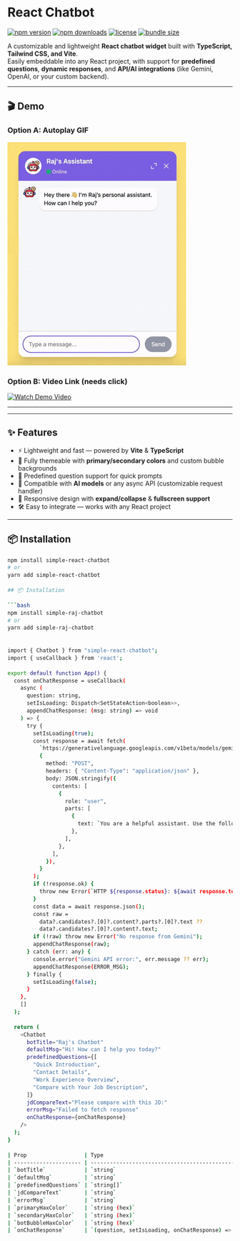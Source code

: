 # React Chatbot

[![npm version](https://img.shields.io/npm/v/simple-react-chatbot.svg)](https://www.npmjs.com/package/simple-react-chatbot)
[![npm downloads](https://img.shields.io/npm/dm/simple-react-chatbot.svg)](https://www.npmjs.com/package/simple-react-chatbot)
[![license](https://img.shields.io/npm/l/simple-react-chatbot.svg)](LICENSE)
[![bundle size](https://img.shields.io/bundlephobia/minzip/simple-react-chatbot)](https://bundlephobia.com/package/simple-react-chatbot)

A customizable and lightweight **React chatbot widget** built with **TypeScript, Tailwind CSS, and Vite**.  
Easily embeddable into any React project, with support for **predefined questions**, **dynamic responses**, and **API/AI integrations** (like Gemini, OpenAI, or your custom backend).  

---

## 🎬 Demo

### **Option A: Autoplay GIF**

![Chatbot Demo](https://raw.githubusercontent.com/rj-pitroda/chatbot-package/main/public/preview.gif)

### **Option B: Video Link (needs click)**

[![Watch Demo Video](https://img.shields.io/badge/watch-demo-blue)](https://raw.githubusercontent.com/rj-pitroda/chatbot-package/main/public/preview.mp4)

---

---

## ✨ Features
- ⚡ Lightweight and fast — powered by **Vite** & **TypeScript**  
- 🎨 Fully themeable with **primary/secondary colors** and custom bubble backgrounds  
- 💬 Predefined question support for quick prompts  
- 🤖 Compatible with **AI models** or any async API (customizable request handler)  
- 📱 Responsive design with **expand/collapse** & **fullscreen support**  
- 🛠 Easy to integrate — works with any React project  

---

## 📦 Installation

```bash
npm install simple-react-chatbot
# or
yarn add simple-react-chatbot

## 📦 Installation

```bash
npm install simple-raj-chatbot
# or
yarn add simple-raj-chatbot


import { Chatbot } from "simple-react-chatbot";
import { useCallback } from 'react';

export default function App() {
  const onChatResponse = useCallback(
    async (
      question: string,
      setIsLoading: Dispatch<SetStateAction<boolean>>,
      appendChatResponse: (msg: string) => void
    ) => {
      try {
        setIsLoading(true);
        const response = await fetch(
          `https://generativelanguage.googleapis.com/v1beta/models/gemini-2.5-flash:generateContent?key=${GEMINI_KEY}`,
          {
            method: "POST",
            headers: { "Content-Type": "application/json" },
            body: JSON.stringify({
              contents: [
                {
                  role: "user",
                  parts: [
                    {
                      text: `You are a helpful assistant. Use the following context to answer questions:\n\n${RESUME_TXT_CONTEXT}\n\nQuestion: ${question}\n\nGive me the answer in properly formatted, readable responsive HTML that I can insert directly inside my page. If you include CSS, wrap it so all styles are scoped under a single wrapper class, do not include top margin, add white background to wrapper class. Do not include forms.`,
                    },
                  ],
                },
              ],
            }),
          }
        );
        if (!response.ok) {
          throw new Error(`HTTP ${response.status}: ${await response.text()}`);
        }
        const data = await response.json();
        const raw =
          data?.candidates?.[0]?.content?.parts?.[0]?.text ??
          data?.candidates?.[0]?.content?.text;
        if (!raw) throw new Error("No response from Gemini");
        appendChatResponse(raw);
      } catch (err: any) {
        console.error("Gemini API error:", err.message ?? err);
        appendChatResponse(ERROR_MSG);
      } finally {
        setIsLoading(false);
      }
    },
    []
  );

  return (
    <Chatbot
      botTitle="Raj's Chatbot"
      defaultMsg="Hi! How can I help you today?"
      predefinedQuestions={[
        "Quick Introduction",
        "Contact Details",
        "Work Experience Overview",
        "Compare with Your Job Description",
      ]}
      jdCompareText="Please compare with this JD:"
      errorMsg="Failed to fetch response"
      onChatResponse={onChatResponse}
    />
  );
}

| Prop                  | Type                                                        | Default            | Description                                                |
| --------------------- | ----------------------------------------------------------- | ------------------ | ---------------------------------------------------------- |
| `botTitle`            | `string`                                                    | –                  | Title displayed in the chatbot header                      |
| `defaultMsg`          | `string`                                                    | –                  | Default welcome message shown on chat open                 |
| `predefinedQuestions` | `string[]`                                                  | –                  | List of quick prompts shown under the first message        |
| `jdCompareText`       | `string`                                                    | –                  | Special keyword to trigger job description comparison flow |
| `errorMsg`            | `string`                                                    | –                  | Message shown when an API call fails                       |
| `primaryHaxColor`     | `string (hex)`                                              | `#876AE7`          | Primary theme color (used in header, buttons, highlights)  |
| `secondaryHaxColor`   | `string (hex)`                                              | lighter of primary | Secondary theme color (used in user bubbles, highlights)   |
| `botBubbleHaxColor`   | `string (hex)`                                              | `#FFFFFF`          | Background color of floating launcher button               |
| `onChatResponse`      | `(question, setIsLoading, onChatResponse) => Promise<void>` | –                  | Function to handle fetching and appending responses        |

